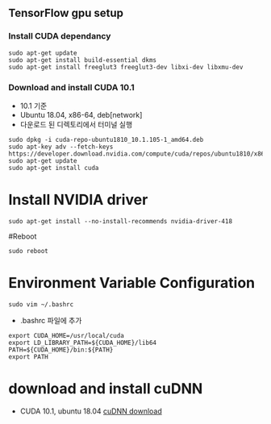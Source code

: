 ## TensorFlow gpu setup
### Install CUDA dependancy 

~~~
sudo apt-get update  
sudo apt-get install build-essential dkms  
sudo apt-get install freeglut3 freeglut3-dev libxi-dev libxmu-dev  
~~~

### Download and install CUDA 10.1
- 10.1 기준
- Ubuntu 18.04, x86-64, deb[network]
- 다운로드 된 디렉토리에서 터미널 실행
~~~
sudo dpkg -i cuda-repo-ubuntu1810_10.1.105-1_amd64.deb
sudo apt-key adv --fetch-keys https://developer.download.nvidia.com/compute/cuda/repos/ubuntu1810/x86_64/7fa2af80.pub
sudo apt-get update
sudo apt-get install cuda
~~~

# Install NVIDIA driver
~~~
sudo apt-get install --no-install-recommends nvidia-driver-418
~~~

#Reboot
~~~
sudo reboot
~~~

# Environment Variable Configuration
~~~
sudo vim ~/.bashrc
~~~
- .bashrc 파일에 추가
~~~
export CUDA_HOME=/usr/local/cuda
export LD_LIBRARY_PATH=${CUDA_HOME}/lib64
PATH=${CUDA_HOME}/bin:${PATH} 
export PATH 
~~~

# download and install cuDNN
- CUDA 10.1, ubuntu 18.04
[cuDNN download](https://developer.nvidia.com/rdp/cudnn-download#a-collapse765-10)

